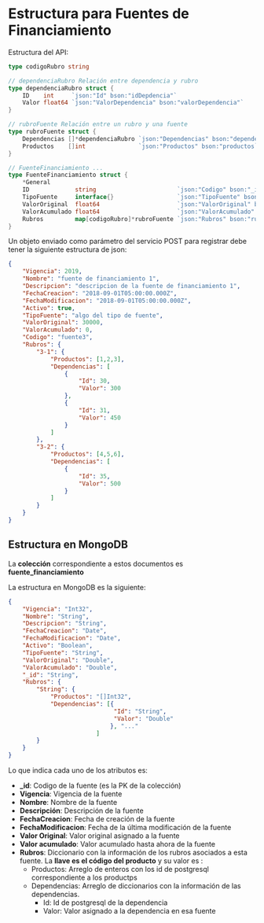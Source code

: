 # Estructura para Fuentes de Financiamiento
Estructura del API:


```go 
type codigoRubro string

// dependenciaRubro Relación entre dependencia y rubro
type dependenciaRubro struct {
	ID    int     `json:"Id" bson:"idDepdencia"`
	Valor float64 `json:"ValorDependencia" bson:"valorDependencia"`
}

// rubroFuente Relación entre un rubro y una fuente
type rubroFuente struct {
	Dependencias []*dependenciaRubro `json:"Dependencias" bson:"dependencias"`
	Productos    []int               `json:"Productos" bson:"productos`
}

// FuenteFinanciamiento ...
type FuenteFinanciamiento struct {
	*General
	ID             string                       `json:"Codigo" bson:"_id,omitempty"`
	TipoFuente     interface{}                  `json:"TipoFuente" bson"tipoFuente"`
	ValorOriginal  float64                      `json:"ValorOriginal" bson:"valorOriginal"`
	ValorAcumulado float64                      `json:"ValorAcumulado" bson"valorAcumulado"`
	Rubros         map[codigoRubro]*rubroFuente `json:"Rubros" bson:"rubros"`
}
```

Un objeto enviado como parámetro del servicio POST para registrar debe tener la siguiente estructura de json:
```json
{
	"Vigencia": 2019,
	"Nombre": "fuente de financiamiento 1",
	"Descripcion": "descripcion de la fuente de financiamiento 1",
	"FechaCreacion": "2018-09-01T05:00:00.000Z",
	"FechaModificacion": "2018-09-01T05:00:00.000Z",
	"Activo": true,
	"TipoFuente": "algo del tipo de fuente",
	"ValorOriginal": 30000,
	"ValorAcumulado": 0,
	"Codigo": "fuente3",
	"Rubros": {
		"3-1": {
			"Productos": [1,2,3],
			"Dependencias": [
				{
					"Id": 30,
					"Valor": 300
				},
				{
					"Id": 31,
					"Valor": 450
				}
			]
		},
		"3-2": {
			"Productos": [4,5,6],
			"Dependencias": [
				{
					"Id": 35,
					"Valor": 500
				}
			]
		}
	}
}
```

## Estructura en MongoDB

La **colección** correspondiente a estos documentos es **fuente_financiamiento**

La estructura en MongoDB es la siguiente:

```json
{
	"Vigencia": "Int32",
	"Nombre": "String",
	"Descripcion": "String",
	"FechaCreacion": "Date",
	"FechaModificacion": "Date",
	"Activo": "Boolean",
	"TipoFuente": "String",
	"ValorOriginal": "Double",
	"ValorAcumulado": "Double",
	"_id": "String",
	"Rubros": {
		"String": {
			"Productos": "[]Int32",
			"Dependencias": [{
                              "Id": "String",
                              "Valor": "Double"
                             }, "..."
                         ]
		}
	}
}
```

Lo que indica cada uno de los atributos es:
* **_id**: Codigo de la fuente (es la PK de la colección)
* **Vigencia**: Vigencia de la fuente
* **Nombre**: Nombre de la fuente
* **Descripción**: Descripción de la fuente 
* **FechaCreacion**: Fecha de creación de la fuente
* **FechaModificacion**: Fecha de la última modificación de la fuente
* **Valor Original**: Valor original asignado a la fuente
* **Valor acumulado**: Valor acumulado hasta ahora de la fuente
* **Rubros**: Diccionario con la información de los rubros asociados a esta fuente. La **llave es el código del producto** y su valor es :
   * Productos: Arreglo de enteros con los id de postgresql correspondiente a los productps
   * Dependencias: Arreglo de diccionarios con la información de las dependencias. 
      * Id: Id de postgresql de la dependencia
      * Valor: Valor asignado a la dependencia en esa fuente
